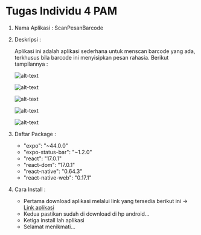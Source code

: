 # Tugas Individu 4 PAM
1. Nama Aplikasi : ScanPesanBarcode
2. Deskripsi :

   Aplikasi ini adalah aplikasi sederhana untuk menscan barcode yang ada, terkhusus bila barcode ini menyisipkan pesan rahasia. Berikut tampilannya :
   
   ![alt-text](https://github.com/dhifafaz/Tugas-PAM/blob/master/SS/4-1.jpeg)
   
   ![alt-text](https://github.com/dhifafaz/Tugas-PAM/blob/master/SS/4-2.jpeg)
   
   ![alt-text](https://github.com/dhifafaz/Tugas-PAM/blob/master/SS/4-3.jpeg)
   
   ![alt-text](https://github.com/dhifafaz/Tugas-PAM/blob/master/SS/4-4.jpeg)
   
   ![alt-text](https://github.com/dhifafaz/Tugas-PAM/blob/master/SS/4-5.jpeg)
   
4. Daftar Package :
    * "expo": "~44.0.0"
    * "expo-status-bar": "~1.2.0"
    * "react": "17.0.1"
    * "react-dom": "17.0.1"
    * "react-native": "0.64.3"
    * "react-native-web": "0.17.1"
  
5. Cara Install : 
    
    * Pertama download aplikasi melalui link yang tersedia berikut ini -> [Link aplikasi](https://drive.google.com/file/d/108PAB7Qk68C09bae-8zd52MU72hOzgIi/view?usp=sharing)
    * Kedua pastikan sudah di download di hp android...
    * Ketiga install lah aplikasi
    * Selamat menikmati...
